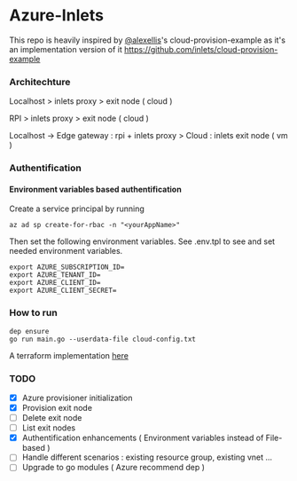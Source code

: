 # Azure-Inlets

This repo is heavily inspired by [@alexellis](https://github.com/alexellis)'s cloud-provision-example as it's an implementation version of it
https://github.com/inlets/cloud-provision-example

### Architechture

Localhost > inlets proxy > exit node ( cloud ) 

RPI > inlets proxy > exit node ( cloud )

Localhost -> Edge gateway : rpi + inlets proxy > Cloud : inlets exit node ( vm )

### Authentification 

#### Environment variables based authentification

Create a service principal by running

```
az ad sp create-for-rbac -n "<yourAppName>"
```

Then set the following environment variables. See .env.tpl to see and set needed environment variables.

```
export AZURE_SUBSCRIPTION_ID=
export AZURE_TENANT_ID=
export AZURE_CLIENT_ID=
export AZURE_CLIENT_SECRET=
```

### How to run 

```
dep ensure
go run main.go --userdata-file cloud-config.txt
```

A terraform implementation [here](https://github.com/iboonox/azure-inlets/tree/master/terraform)

### TODO 
- [x] Azure provisioner initialization
- [x] Provision exit node
- [ ] Delete exit node
- [ ] List exit nodes
- [x] Authentification enhancements ( Environment variables instead of File-based )
- [ ] Handle different scenarios : existing resource group, existing vnet ...
- [ ] Upgrade to go modules ( Azure recommend dep )
